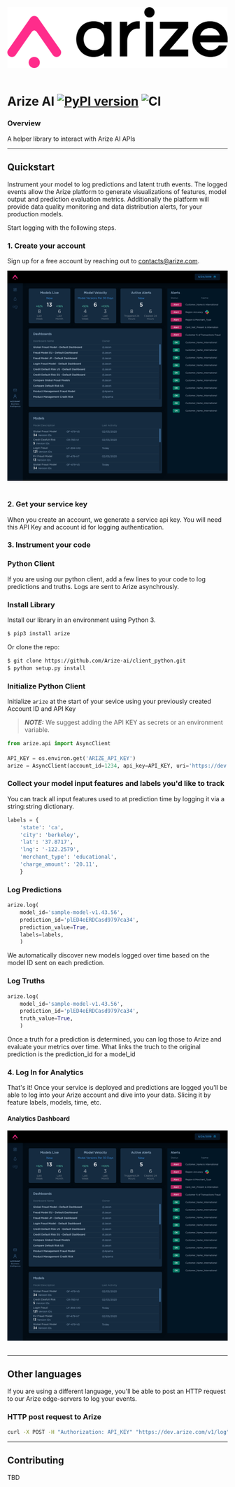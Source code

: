 <div align="center">
  <img src="docs/assets/arize-logo-white.jpg" width="600" /><br><br>
</div>

Arize AI [![PyPI version](https://badge.fury.io/py/arize.svg)](https://badge.fury.io/py/arize) ![CI](https://github.com/Arize-ai/arize/workflows/CI/badge.svg)
================
### Overview

A helper library to interact with Arize AI APIs

---
## Quickstart
Instrument your model to log predictions and latent truth events. The logged events allow the Arize platform to generate visualizations of features, model output and prediction evaluation metrics. Additionally the platform will provide data quality monitoring and data distribution alerts, for your production models.

Start logging with the following steps.

### 1. Create your account
Sign up for a free account by reaching out to <contacts@arize.com>.

<div align="center">
  <img src="docs/assets/arize-home.png" /><br><br>
</div>

### 2. Get your service key
When you create an account, we generate a service api key. You will need this API Key and account id for logging authentication.


### 3. Instrument your code
### Python Client
If you are using our python client, add a few lines to your code to log predictions and truths. Logs are sent to Arize asynchrously. 

### Install Library

Install our library in an environment using Python 3.

```sh
$ pip3 install arize
```

Or clone the repo:
```sh
$ git clone https://github.com/Arize-ai/client_python.git
$ python setup.py install
```

### Initialize Python Client

Initialize `arize` at the start of your sevice using your previously created Account ID and API Key

> **_NOTE:_** We suggest adding the API KEY as secrets or an environment variable.

```python
from arize.api import AsyncClient

API_KEY = os.environ.get('ARIZE_API_KEY')
arize = AsyncClient(account_id=1234, api_key=API_KEY, uri='https://dev.arize.com/v1/log')
```

### Collect your model input features and labels you'd like to track

You can track all input features used to at prediction time by logging it via a string:string dictionary.

```python
labels = {
    'state': 'ca',
    'city': 'berkeley',
    'lat': '37.8717',
    'lng': '-122.2579',
    'merchant_type': 'educational',
    'charge_amount': '20.11',
    }
```

### Log Predictions
```python
arize.log(
    model_id='sample-model-v1.43.56',
    prediction_id='plED4eERDCasd9797ca34',
    prediction_value=True,
    labels=labels,
    )
```

We automatically discover new models logged over time based on the model ID sent on each prediction.

### Log Truths
```python
arize.log(
    model_id='sample-model-v1.43.56',
    prediction_id='plED4eERDCasd9797ca34',
    truth_value=True,
    )
```
Once a truth for a prediction is determined, you can log those to Arize and evaluate your metrics over time. What links the truch to the original prediction is the prediction_id for a model_id

### 4. Log In for Analytics
That's it! Once your service is deployed and predictions are logged you'll be able to log into your Arize account and dive into your data. Slicing it by feature labels, models, time, etc.

#### Analytics Dashboard
<div align="center">
  <img src="docs/assets/arize-home.png" /><br><br>
</div>

---
## Other languages
If you are using a different language, you'll be able to post an HTTP request to our Arize edge-servers to log your events.

### HTTP post request to Arize

```bash 
curl -X POST -H "Authorization: API_KEY" "https://dev.arize.com/v1/log" -d'{"account_id": 0, "model_id": "test_model_1", "prediction_id":"test100", "prediction":{"labels":{"state":"CO", "type":"restaurant"}, "prediction_value": {"binary_value": false}}}'
```
---
## Contributing

TBD
